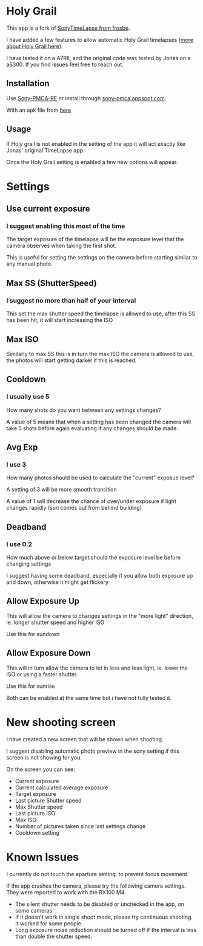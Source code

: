 # Holy Grail
This app is a fork of [SonyTimeLapse from frosbe](https://github.com/frosbe/TimeLapse).

I have added a few features to allow automatic Holy Grail timelapses ([more about Holy Grail here](https://www.youtube.com/watch?v=XnZwrj88Z0o)).

I have tested it on a A7RII, and the original code was tested by Jonas on a a6300. If you find issues feel free to reach out.

## Installation ##
Use [Sony-PMCA-RE](https://github.com/ma1co/Sony-PMCA-RE) or install through [sony-pmca.appspot.com](https://sony-pmca.appspot.com/apps).

With an apk file from [here](https://github.com/Frosbe/SonyHolyGrailTimelapse/releases)

## Usage ##
If Holy grail is not enabled in the setting of the app it will act exactly like Jonas' original TimeLapse app.

Once the Holy Grail setting is enabled a few new options will appear.

# Settings #

## Use current exposure ##
### I suggest enabling this most of the time #
The target exposure of the timelapse will be the exposure level that the camera observes when taking the first shot.

This is useful for setting the settings on the camera before starting similar to any manual photo.


## Max SS (ShutterSpeed) ##
### I suggest no more than half of your interval ###
This set the max shutter speed the timelapse is allowed to use, after this SS has been hit, it will start increasing the ISO

## Max ISO ##
Similarly to max SS this is in turn the max ISO the camera is allowed to use, the photos will start getting darker if this is reached.

## Cooldown ##
### I usually use 5 ###
How many shots do you want between any settings changes?

A value of 5 means that when a setting has been changed the camera will take 5 shots before again evaluating if any changes should be made.

## Avg Exp ##
### I use 3 ###
How many photos should be used to calculate the "current" exposue level?

A setting of 3 will be more smooth transition

A value of 1 will decrease the chance of over/under exposure if light changes rapidly (sun comes out from behind building)

## Deadband ##
### I use 0.2 ###
How much above or below target should the exposure level be before changing settings

I suggest having some deadband, especially if you allow both exposure up and down, otherwise it might get flickery

## Allow Exposure Up ##
This will allow the camera to changes settings in the "more light" direction, ie. longer shutter speed and higher ISO

Use this for sundown

## Allow Exposure Down ##
This will in turn allow the camera to let in less and less light, ie. lower the ISO or using a faster shutter.

Use this for sunrise

Both can be enabled at the same time but i have not fully tested it.

# New shooting screen #

I have created a new screen that will be shown when shooting.

I suggest disabling automatic photo preview in the sony setting if this screen is not showing for you.

On the screen you can see:

- Current exposure
- Current calculated average exposure
- Target exposure
- Last picture Shutter speed
- Max Shutter speed
- Last picture ISO
- Max ISO
- Number of pictures taken since last settings change
- Cooldown setting

# Known Issues #
I currently do not touch the aparture setting, to prevent focus movement.

If the app crashes the camera, please try the following camera settings. They were reported to work with the RX100 M4.
 - The silent shutter needs to be disabled or unchecked in the app, on some cameras
 - If it doesn't work in single shoot mode, please try continuous shooting. It worked for some people.
 - Long exposure noise reduction should be turned off if the interval is less than double the shutter speed.
